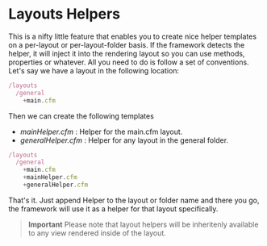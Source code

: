 # Layouts Helpers

This is a nifty little feature that enables you to create nice helper templates on a per-layout or per-layout-folder basis. If the framework detects the helper, it will inject it into the rendering layout so you can use methods, properties or whatever. All you need to do is follow a set of conventions. Let's say we have a layout in the following location:

```js
/layouts
  /general
    +main.cfm
```

Then we can create the following templates
* *mainHelper.cfm* : Helper for the main.cfm layout.
* *generalHelper.cfm* : Helper for any layout in the general folder.

```js
/layouts
  /general
    +main.cfm
    +mainHelper.cfm
    +generalHelper.cfm
```

That's it. Just append Helper to the layout or folder name and there you go, the framework will use it as a helper for that layout specifically. 

> **Important** Please note that layout helpers will be inheritenly available to any view rendered inside of the layout. 